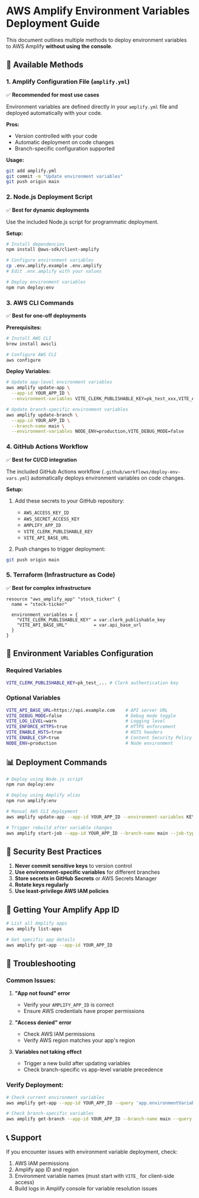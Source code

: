 # AWS Amplify Environment Variables Deployment Guide

This document outlines multiple methods to deploy environment variables to AWS Amplify **without using the console**.

## 🚀 Available Methods

### 1. Amplify Configuration File (`amplify.yml`)
✅ **Recommended for most use cases**

Environment variables are defined directly in your `amplify.yml` file and deployed automatically with your code.

**Pros:**
- Version controlled with your code
- Automatic deployment on code changes
- Branch-specific configuration supported

**Usage:**
```bash
git add amplify.yml
git commit -m "Update environment variables"
git push origin main
```

### 2. Node.js Deployment Script
✅ **Best for dynamic deployments**

Use the included Node.js script for programmatic deployment.

**Setup:**
```bash
# Install dependencies
npm install @aws-sdk/client-amplify

# Configure environment variables
cp .env.amplify.example .env.amplify
# Edit .env.amplify with your values

# Deploy environment variables
npm run deploy:env
```

### 3. AWS CLI Commands
✅ **Best for one-off deployments**

**Prerequisites:**
```bash
# Install AWS CLI
brew install awscli

# Configure AWS CLI
aws configure
```

**Deploy Variables:**
```bash
# Update app-level environment variables
aws amplify update-app \
  --app-id YOUR_APP_ID \
  --environment-variables VITE_CLERK_PUBLISHABLE_KEY=pk_test_xxx,VITE_API_BASE_URL=https://api.example.com

# Update branch-specific environment variables
aws amplify update-branch \
  --app-id YOUR_APP_ID \
  --branch-name main \
  --environment-variables NODE_ENV=production,VITE_DEBUG_MODE=false
```

### 4. GitHub Actions Workflow
✅ **Best for CI/CD integration**

The included GitHub Actions workflow (`.github/workflows/deploy-env-vars.yml`) automatically deploys environment variables on code changes.

**Setup:**
1. Add these secrets to your GitHub repository:
   - `AWS_ACCESS_KEY_ID`
   - `AWS_SECRET_ACCESS_KEY`
   - `AMPLIFY_APP_ID`
   - `VITE_CLERK_PUBLISHABLE_KEY`
   - `VITE_API_BASE_URL`

2. Push changes to trigger deployment:
```bash
git push origin main
```

### 5. Terraform (Infrastructure as Code)
✅ **Best for complex infrastructure**

```hcl
resource "aws_amplify_app" "stock_ticker" {
  name = "stock-ticker"
  
  environment_variables = {
    "VITE_CLERK_PUBLISHABLE_KEY" = var.clerk_publishable_key
    "VITE_API_BASE_URL"          = var.api_base_url
  }
}
```

## 🔧 Environment Variables Configuration

### Required Variables
```bash
VITE_CLERK_PUBLISHABLE_KEY=pk_test_... # Clerk authentication key
```

### Optional Variables
```bash
VITE_API_BASE_URL=https://api.example.com    # API server URL
VITE_DEBUG_MODE=false                        # Debug mode toggle
VITE_LOG_LEVEL=warn                          # Logging level
VITE_ENFORCE_HTTPS=true                      # HTTPS enforcement
VITE_ENABLE_HSTS=true                        # HSTS headers
VITE_ENABLE_CSP=true                         # Content Security Policy
NODE_ENV=production                          # Node environment
```

## 📊 Deployment Commands

```bash
# Deploy using Node.js script
npm run deploy:env

# Deploy using Amplify alias
npm run amplify:env

# Manual AWS CLI deployment
aws amplify update-app --app-id YOUR_APP_ID --environment-variables KEY=VALUE

# Trigger rebuild after variable changes
aws amplify start-job --app-id YOUR_APP_ID --branch-name main --job-type RELEASE
```

## 🔐 Security Best Practices

1. **Never commit sensitive keys** to version control
2. **Use environment-specific variables** for different branches
3. **Store secrets in GitHub Secrets** or AWS Secrets Manager
4. **Rotate keys regularly**
5. **Use least-privilege AWS IAM policies**

## 📝 Getting Your Amplify App ID

```bash
# List all Amplify apps
aws amplify list-apps

# Get specific app details
aws amplify get-app --app-id YOUR_APP_ID
```

## 🚨 Troubleshooting

### Common Issues:

1. **"App not found" error**
   - Verify your `AMPLIFY_APP_ID` is correct
   - Ensure AWS credentials have proper permissions

2. **"Access denied" error**
   - Check AWS IAM permissions
   - Verify AWS region matches your app's region

3. **Variables not taking effect**
   - Trigger a new build after updating variables
   - Check branch-specific vs app-level variable precedence

### Verify Deployment:
```bash
# Check current environment variables
aws amplify get-app --app-id YOUR_APP_ID --query 'app.environmentVariables'

# Check branch-specific variables
aws amplify get-branch --app-id YOUR_APP_ID --branch-name main --query 'branch.environmentVariables'
```

## 📞 Support

If you encounter issues with environment variable deployment, check:
1. AWS IAM permissions
2. Amplify app ID and region
3. Environment variable names (must start with `VITE_` for client-side access)
4. Build logs in Amplify console for variable resolution issues

